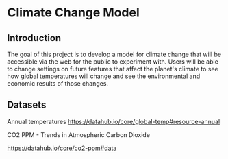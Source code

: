 # Climate Change Model

## Introduction

The goal of this project is to develop a model for climate change that will be accessible via the web for the public to experiment with. Users will be able to change settings on future features that affect the planet's climate to see how global temperatures will change and see the environmental and economic results of those changes.

## Datasets

Annual temperatures
https://datahub.io/core/global-temp#resource-annual


CO2 PPM - Trends in Atmospheric Carbon Dioxide

https://datahub.io/core/co2-ppm#data